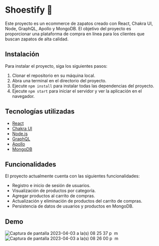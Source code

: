 # Shoestify 👟

Este proyecto es un ecommerce de zapatos creado con React, Chakra UI, Node, GraphQL, Apollo y MongoDB. El objetivo del proyecto es proporcionar una plataforma de compra en línea para los clientes que buscan zapatos de alta calidad.

## Instalación

Para instalar el proyecto, siga los siguientes pasos:

1. Clonar el repositorio en su máquina local.
2. Abra una terminal en el directorio del proyecto.
3. Ejecute `npm install` para instalar todas las dependencias del proyecto.
4. Ejecute `npm start` para iniciar el servidor y ver la aplicación en el navegador.

## Tecnologías utilizadas

- [React](https://reactjs.org/)
- [Chakra UI](https://chakra-ui.com/)
- [Node.js](https://nodejs.org/)
- [GraphQL](https://graphql.org/)
- [Apollo](https://www.apollographql.com/)
- [MongoDB](https://www.mongodb.com/)

## Funcionalidades

El proyecto actualmente cuenta con las siguientes funcionalidades:

- Registro e inicio de sesión de usuarios.
- Visualización de productos por categoría.
- Agregar productos al carrito de compras.
- Actualización y eliminación de productos del carrito de compras.
- Persistencia de datos de usuarios y productos en MongoDB.
## Demo 
![Captura de pantalla 2023-04-03 a la(s) 08 25 37 p  m](https://user-images.githubusercontent.com/101008770/229648176-3167c3d2-1eb1-4765-9057-a463827f0455.png)
![Captura de pantalla 2023-04-03 a la(s) 08 26 00 p  m](https://user-images.githubusercontent.com/101008770/229648181-e950bc86-a504-483e-a6ce-9d6604c4f0f2.png)
